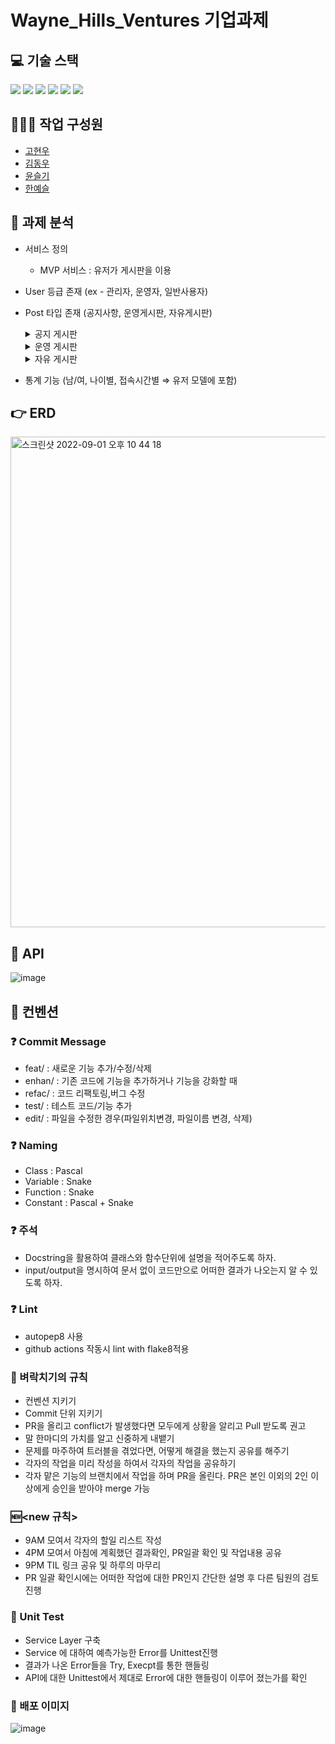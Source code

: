 # Wayne_Hills_Ventures 기업과제
## 💻 기술 스택
<div style='flex'>
<img src="https://img.shields.io/badge/Python3.9.5-3776AB?style=for-the-badge&logo=Python&logoColor=white" >
  <img src="https://img.shields.io/badge/Django-092E20?style=for-the-badge&logo=Django&logoColor=white">
    <img src="https://img.shields.io/badge/PostgreSQL-4169E1?style=for-the-badge&logo=PostgreSQL&logoColor=white">
    <img src="https://img.shields.io/badge/Docker-2496ED?style=for-the-badge&logo=Docker&logoColor=white">
	<img src="https://img.shields.io/badge/Amazon EC2-FF9900?style=for-the-badge&logo=Amazon EC2&logoColor=white">
	<img src="https://img.shields.io/badge/Amazon RDS-527FFF?style=for-the-badge&logo=Amazon RDS&logoColor=white">
</div>

## 👨‍👩‍👧 작업 구성원
- [고현우](https://khw7876.tistory.com/)
- [김동우](https://velog.io/@kimphysicsman)
- [윤슬기](https://nicesugi.tistory.com/)
- [한예슬](https://velog.io/@tasha_han_1234)

## 📜 과제 분석

- 서비스 정의
  - MVP 서비스 : 유저가 게시판을 이용 <br>
- User 등급 존재 (ex - 관리자, 운영자, 일반사용자) <br>
- Post 타입 존재 (공지사항, 운영게시판, 자유게시판) <br>

  <details>
  <summary>공지 게시판</summary>
  <div markdown="1">
    - 조회 : 모두에게 <br>
    - 작성 : 운영자 <br>
    - 수정 : 운영자 <br>
    - 삭제 : 운영자 <br>
  </div>
  </details>
  <details>
  <summary>운영 게시판</summary>
  <div markdown="1">
    - 조회 : 운영자 <br>
    - 작성 : 운영자 <br>
    - 수정 : 작성 운영자 <br>
    - 삭제 : 작성 운영자 <br>
  </div>
  </details>
  <details>
  <summary>자유 게시판</summary>
  <div markdown="1">
    - 조회 : 모두에게 <br>
    - 작성 : 가입이 된 사람 <br>
    - 수정 : 작성자 <br>
    - 삭제 : 작성자, 운영자 <br>
  </div>
  </details>
- 통계 기능 (남/여,  나이별, 접속시간별 ⇒ 유저 모델에 포함)

## 👉 ERD
<img width="785" alt="스크린샷 2022-09-01 오후 10 44 18" src="https://user-images.githubusercontent.com/104303285/187929462-fdf80dd7-388c-414d-9b85-7a5371704ab1.png">
</br>

## 🙏 API
![image](https://user-images.githubusercontent.com/101394490/188385702-2ea2a149-ec89-4506-a52e-d08c0d69f7f0.png)


## 📌 컨벤션
### ❓ Commit Message
- feat/ : 새로운 기능 추가/수정/삭제
- enhan/ : 기존 코드에 기능을 추가하거나 기능을 강화할 때
- refac/ : 코드 리팩토링,버그 수정
- test/ : 테스트 코드/기능 추가
- edit/ : 파일을 수정한 경우(파일위치변경, 파일이름 변경, 삭제)

### ❓ Naming
- Class : Pascal 
- Variable : Snake 
- Function : Snake 
- Constant : Pascal + Snake

### ❓ 주석
- Docstring을 활용하여 클래스와 함수단위에 설명을 적어주도록 하자.
- input/output을 명시하여 문서 없이 코드만으로 어떠한 결과가 나오는지 알 수 있도록 하자.

### ❓ Lint
- autopep8 사용
- github actions 작동시 lint with flake8적용

### 🚷 벼락치기의 규칙
- 컨벤션 지키기
- Commit 단위 지키기
- PR을 올리고 conflict가 발생했다면 모두에게 상황을 알리고 Pull 받도록 권고
- 말 한마디의 가치를 알고 신중하게 내뱉기
- 문제를 마주하여 트러블을 겪었다면, 어떻게 해결을 했는지 공유를 해주기
- 각자의 작업을 미리 작성을 하여서 각자의 작업을 공유하기
- 각자 맡은 기능의 브랜치에서 작업을 하며 PR을 올린다. PR은 본인 이외의 2인 이상에게 승인을 받아야 merge 가능
### 🆕<new 규칙>
- 9AM 모여서 각자의 할일 리스트 작성
- 4PM 모여서 아침에 계획했던 결과확인, PR일괄 확인 및 작업내용 공유
- 9PM TIL 링크 공유 및 하루의 마무리
- PR 일괄 확인시에는 어떠한 작업에 대한 PR인지 간단한 설명 후 다른 팀원의 검토 진행

### 📝 Unit Test
- Service Layer 구축
- Service 에 대하여 예측가능한 Error를 Unittest진행
- 결과가 나온 Error들을 Try, Execpt를 통한 핸들링
- API에 대한 Unittest에서 제대로 Error에 대한 핸들링이 이루어 졌는가를 확인

### 🎇 배포 이미지
![image](https://user-images.githubusercontent.com/104334219/188543521-aaa02992-8cdb-4512-b68d-06a7da686bbd.png)


